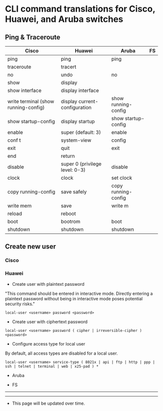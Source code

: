 # CLI command translations for Cisco, Huawei, and Aruba switches
## Ping & Traceroute
| Cisco                | Huawei                         | Aruba               | FS |
|----------------------|--------------------------------|---------------------|----|
| ping                 | ping                           | ping                |    |
| traceroute           | tracert                        |                     |    |
| no <command>         | undo <command>                 | no <command>        |    |
| show                 | display                        |                     |    |
| show interface       | display interface              |                     |    |
| write terminal (show running-config)  | display current-configuration  | show running-config |    |
| show startup-config  | display startup                | show startup-config |    |
| enable               | super (default: 3)             | enable              |    |
| conf t               | system-view                    | config              |    |
| exit                 | quit                           | exit                |    |
| end                  | return                         |                     |    |
| disable              | super 0 (privilege level: 0-3) | disable             |    |
| clock                | clock                          | set clock           |    |
| copy running-config  | save safely                    | copy running-config |    |
| write mem            | save                           | write m             |    |
| reload               | reboot                         |   |    |
| boot                 | bootrom                        | boot      |    |
| shutdown             | shutdown                       | shutdown  |    |

## Create new user
### Cisco

### Huawei
- Create user with plaintext password

"This command should be entered in interactive mode. Directly entering a plaintext password without being in interactive mode poses potential security risks."

```local-user <username> password <password>```

- Create user with ciphertext password

```local-user <username> password ( cipher | irreversible-cipher ) <password>```

- Configure access type for local user

By default, all access types are disabled for a local user.

```local-user <username> service-type ( 8021x | api | ftp | http | ppp | ssh | telnet | terminal | web | x25-pad ) *```

- Aruba

- FS

---

---

* This page will be updated over time.
